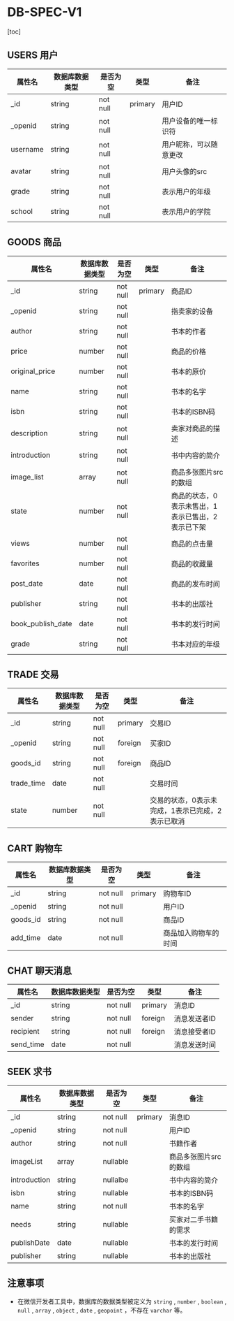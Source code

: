 # **DB-SPEC-V1**

[toc]

## USERS 用户

| 属性名   | 数据库数据类型 | 是否为空 | 类型    | 备注                   |
| -------- | -------------- | -------- | ------- | ---------------------- |
| _id      | string         | not null | primary | 用户ID                 |
| _openid  | string         | not null |         | 用户设备的唯一标识符   |
| username | string         | not null |         | 用户昵称，可以随意更改 |
| avatar   | string         | not null |         | 用户头像的src          |
| grade    | string         | not null |         | 表示用户的年级         |
| school   | string         | not null |         | 表示用户的学院         |



## GOODS 商品

| 属性名            | 数据库数据类型 | 是否为空 | 类型    | 备注                                              |
| ----------------- | -------------- | -------- | ------- | ------------------------------------------------- |
| _id               | string         | not null | primary | 商品ID                                            |
| _openid           | string         | not null |         | 指卖家的设备                                      |
| author            | string         | not null |         | 书本的作者                                        |
| price             | number         | not null |         | 商品的价格                                        |
| original_price    | number         | not null |         | 书本的原价                                        |
| name              | string         | not null |         | 书本的名字                                        |
| isbn              | string         | not null |         | 书本的ISBN码                                      |
| description       | string         | not null |         | 卖家对商品的描述                                  |
| introduction      | string         | not null |         | 书中内容的简介                                    |
| image_list        | array          | not null |         | 商品多张图片src的数组                             |
| state             | number         | not null |         | 商品的状态，0表示未售出，1表示已售出，2表示已下架 |
| views             | number         | not null |         | 商品的点击量                                      |
| favorites         | number         | not null |         | 商品的收藏量                                      |
| post_date         | date           | not null |         | 商品的发布时间                                    |
| publisher         | string         | not null |         | 书本的出版社                                      |
| book_publish_date | date           | not null |         | 书本的发行时间                                    |
| grade             | string         | not null |         | 书本对应的年级                                    |



## TRADE 交易

| 属性名     | 数据库数据类型 | 是否为空 | 类型    | 备注                                              |
| ---------- | -------------- | -------- | ------- | ------------------------------------------------- |
| _id        | string         | not null | primary | 交易ID                                            |
| _openid    | string         | not null | foreign | 买家ID                                            |
| goods_id   | string         | not null | foreign | 商品ID                                            |
| trade_time | date           | not null |         | 交易时间                                          |
| state      | number         | not null |         | 交易的状态，0表示未完成，1表示已完成，2表示已取消 |



## CART 购物车

| 属性名   | 数据库数据类型 | 是否为空 | 类型    | 备注                 |
| -------- | -------------- | -------- | ------- | -------------------- |
| _id      | string         | not null | primary | 购物车ID             |
| _openid  | string         | not null |         | 用户ID               |
| goods_id | string         | not null |         | 商品ID               |
| add_time | date           | not null |         | 商品加入购物车的时间 |



## CHAT 聊天消息

| 属性名    | 数据库数据类型 | 是否为空 | 类型    | 备注         |
| --------- | -------------- | -------- | ------- | ------------ |
| _id       | string         | not null | primary | 消息ID       |
| sender    | string         | not null | foreign | 消息发送者ID |
| recipient | string         | not null | foreign | 消息接受者ID |
| send_time | date           | not null |         | 消息发送时间 |



## SEEK 求书

| 属性名       | 数据库数据类型 | 是否为空 | 类型    | 备注                  |
| ------------ | -------------- | -------- | ------- | --------------------- |
| _id          | string         | not null | primary | 消息ID                |
| _openid      | string         | not null |         | 用户ID                |
| author       | string         | not null |         | 书籍作者              |
| imageList    | array          | nullable |         | 商品多张图片src的数组 |
| introduction | string         | nullalbe |         | 书中内容的简介        |
| isbn         | string         | nullable |         | 书本的ISBN码          |
| name         | string         | not null |         | 书本的名字            |
| needs        | string         | nullable |         | 买家对二手书籍的需求  |
| publishDate  | date           | nullable |         | 书本的发行时间        |
| publisher    | string         | nullable |         | 书本的出版社          |

## 注意事项

- 在微信开发者工具中，数据库的数据类型被定义为 `string` , `number` , `boolean` , `null` , `array` , `object` , `date` , `geopoint` ，不存在 `varchar` 等。

